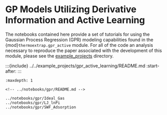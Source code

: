 # GP Models Utilizing Derivative Information and Active Learning

The notebooks contained here provide a set of tutorials for using the Gaussian Process Regression (GPR) modeling capabilities found in the {mod}`thermoextrap.gpr_active` module.
For all of the code an analysis necessary to reproduce the paper associated with the development of this module, please see the [example_projects](https://github.com/usnistgov/thermo-extrap/tree/master/example_projects/gpr_active_learning) directory.

:::{include} ../../example_projects/gpr_active_learning/README.md
:start-after: <!-- start-docs-readme -->
:::

```{toctree}
:maxdepth: 1

<!-- ../notebooks/gpr/README.md -->

../notebooks/gpr/Ideal_Gas
../notebooks/gpr/LJ_lnPi
../notebooks/gpr/SWF_Adsorption
```
